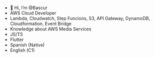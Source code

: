 - 👋 Hi, I’m @Bascur
- AWS Cloud Developer
- Lambda, Cloudwatch, Step Funcions, S3, API Gateway, DynamoDB, Cloudformation, Event Bridge
- Knowledge about AWS Media Services
- JS/TS
- Flutter
- Spanish (Native)
- English (C1)

<!---
Bascur/Bascur is a ✨ special ✨ repository because its `README.md` (this file) appears on your GitHub profile.
You can click the Preview link to take a look at your changes.
--->
